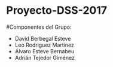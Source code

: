 # Proyecto-DSS-2017

#Componentes del Grupo:
- David Berbegal Esteve
- Leo Rodriguez Martinez 
- Álvaro Esteve Bernabeu
- Adrián Tejedor Giménez
